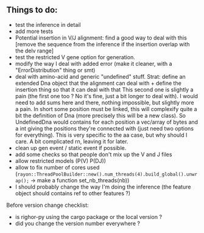 ## Things to do:

- test the inference in detail
- add more tests
- Potential insertion in V/J alignment: find a good way to deal with this [remove the sequence from the inference if the insertion overlap with the delv range]
- test the restricted V gene option for generation.
- modify the way I deal with added error (make it cleaner, with a "ErrorDistribution" thing or smt)
- deal with amino-acid and generic "undefined" stuff.
  Strat: define an extended Dna object that the alignment can deal with +
  define the insertion thing so that it can deal with that
	  This second one is slightly a pain (the first one too ? No it's fine, just a bit longer to deal with).
		I would need to add sums here and there, nothing impossible, but slightly more a pain. In short some position must be linked, this will complexify quite a bit the definition of Dna (more precisely this will be a new class). So
	UndefinedDna would contains for each position a vec/array of bytes and a int giving the positions they're connected with  (just need two options for everything). This is very specific to the aa case, but why should I care. A bit complicated rn, leaving it for later.
- clean up gen event / static event if possible.
- add some checks so that people don't mix up the V and J files
- allow restricted models (P(V) P(DJ))
- allow to fix number of cores used (```rayon::ThreadPoolBuilder::new().num_threads(4).build_global().unwrap();``` -> make a function set_nb_threads(nb))
- I should probably change the way I'm doing the inference (the feature object should contains ref to other features ?)


Before version change checklist:
- is righor-py using the cargo package or the local version ?
- did you change the version number everywhere ?
